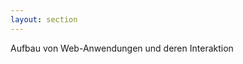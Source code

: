 ```yaml
---
layout: section
---
```


<EmojiTitle title="Architekturen" emoji="🏗️">
Aufbau von Web-Anwendungen und deren Interaktion
</EmojiTitle>

<div class="absolute top right flex flex-col gap-4">
  <Card
    title="🗿 Monolith"
    description="Ein Server, alle Funktionen"
  />
  <Card
    title="🔬 Microservices"
    description="Aufteilen in kleine, unabhängige Teile"
  />
  <Card
    title="🍾 Event-Driven-Architecture"
    description="Streams, Subscriptions und Co."
  />
  <Card
    title="⚡️ Serverless"
    description="Functions-on-demand"
  />
</div>

<PageNumber/>

<Footer
    text="🌍 Grundlagen betrieblicher Webanwendungen"
/>
